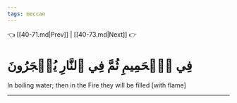 ```yaml
---
tags: meccan
---
```


👈 [[40-71.md|Prev]] | [[40-73.md|Next]] 👉

# فِي ٱلۡحَمِيمِ ثُمَّ فِي ٱلنَّارِ يُسۡجَرُونَ

In boiling water; then in the Fire they will be filled [with flame]

---

